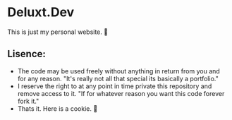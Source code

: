 # Deluxt.Dev

This is just my personal website. 🍬

## Lisence:
  - The code may be used freely without anything in return from you and for any reason. "It's really not all that special its basically a portfolio."
  - I reserve the right to at any point in time private this repository and remove access to it. "If for whatever reason you want this code forever fork it."
  - Thats it. Here is a cookie. 🍪
